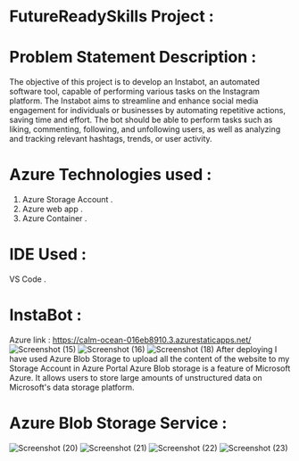 # FutureReadySkills Project :
# Problem Statement Description :
  The objective of this project is to develop an Instabot, an automated software tool, capable of performing various tasks on the Instagram platform. The Instabot aims to streamline and enhance social media engagement for individuals or businesses by automating repetitive actions, saving time and effort. The bot should be able to perform tasks such as liking, commenting, following, and unfollowing users, as well as analyzing and tracking relevant hashtags, trends, or user activity.
# Azure Technologies used : 
1. Azure Storage Account .
2. Azure web app .
3. Azure Container .
# IDE Used : 
VS Code .
# InstaBot :
Azure link : https://calm-ocean-016eb8910.3.azurestaticapps.net/
![Screenshot (15)](https://github.com/ashwin-bot/FutureReadySkills/assets/74692179/41444ab9-d013-4590-bede-10e49db78607)
![Screenshot (16)](https://github.com/ashwin-bot/FutureReadySkills/assets/74692179/e92f0124-54a9-41c3-8ff5-c629e862c7d2)
![Screenshot (18)](https://github.com/ashwin-bot/FutureReadySkills/assets/74692179/1bc9cbbb-28aa-4c2b-98ff-2d1b8e2e70e8)
After deploying I have used Azure Blob Storage to upload all the content of the website to my Storage Account in Azure Portal Azure Blob storage is a feature of Microsoft Azure. It allows users to store large amounts of unstructured data on Microsoft's data storage platform.
# Azure Blob Storage Service :
![Screenshot (20)](https://github.com/ashwin-bot/FutureReadySkills/assets/74692179/06f06102-cf51-4d25-a60e-27595f1cbb94)
![Screenshot (21)](https://github.com/ashwin-bot/FutureReadySkills/assets/74692179/82912d95-e58b-4cac-baeb-f30f2e4bdad5)
![Screenshot (22)](https://github.com/ashwin-bot/FutureReadySkills/assets/74692179/36ff66e1-0fae-4e9e-9079-3a04bf1b2ff2)
![Screenshot (23)](https://github.com/ashwin-bot/FutureReadySkills/assets/74692179/8407bd0f-b5e3-4a5a-9d94-12ae5b29187a)


